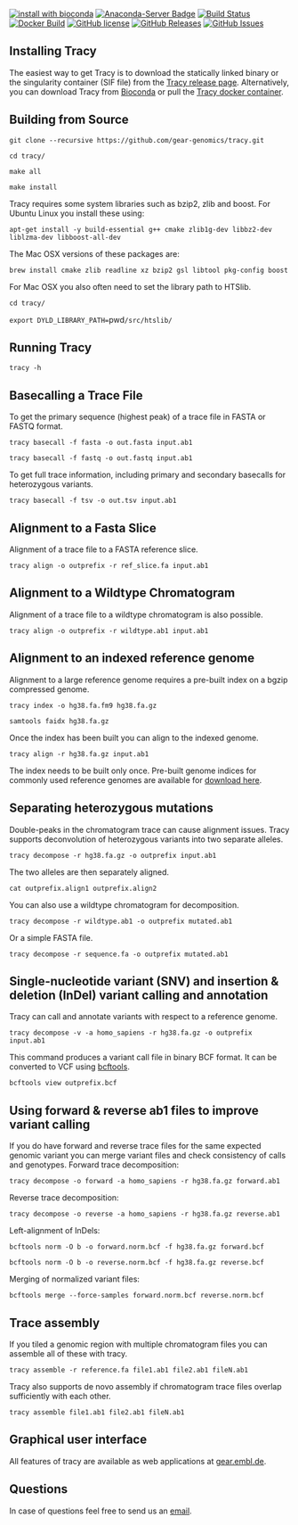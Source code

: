 [![install with bioconda](https://img.shields.io/badge/install%20with-bioconda-brightgreen.svg?style=flat-square)](http://bioconda.github.io/recipes/tra1;5202;0ccy/README.html)
[![Anaconda-Server Badge](https://anaconda.org/bioconda/tracy/badges/downloads.svg)](https://anaconda.org/bioconda/tracy)
[![Build Status](https://travis-ci.org/gear-genomics/tracy.svg?branch=master)](https://travis-ci.org/gear-genomics/tracy)
[![Docker Build](https://img.shields.io/docker/build/geargenomics/tracy.svg)](https://hub.docker.com/r/geargenomics/tracy/)
[![GitHub license](https://img.shields.io/badge/License-BSD%203--Clause-blue.svg)](https://raw.githubusercontent.com/gear-genomics/tracy/master/LICENSE)
[![GitHub Releases](https://img.shields.io/github/release/gear-genomics/tracy.svg)](https://github.com/gear-genomics/tracy/releases)
[![GitHub Issues](https://img.shields.io/github/issues/gear-genomics/tracy.svg)](https://github.com/gear-genomics/tracy/issues)


## Installing Tracy


The easiest way to get Tracy is to download the statically linked binary or the singularity container (SIF file) from the [Tracy release page](https://github.com/gear-genomics/tracy/releases). Alternatively, you can download Tracy from [Bioconda](https://anaconda.org/bioconda/tracy) or pull the [Tracy docker container](https://hub.docker.com/r/geargenomics/tracy/).


## Building from Source

`git clone --recursive https://github.com/gear-genomics/tracy.git`

`cd tracy/`

`make all`

`make install`

Tracy requires some system libraries such as bzip2, zlib and boost. For Ubuntu Linux you install these using:

`apt-get install -y build-essential g++ cmake zlib1g-dev libbz2-dev liblzma-dev libboost-all-dev`

The Mac OSX versions of these packages are:

`brew install cmake zlib readline xz bzip2 gsl libtool pkg-config boost`

For Mac OSX you also often need to set the library path to HTSlib.

`cd tracy/`

`export DYLD_LIBRARY_PATH=`pwd`/src/htslib/`


## Running Tracy

`tracy -h`


## Basecalling a Trace File

To get the primary sequence (highest peak) of a trace file in FASTA or FASTQ format.

`tracy basecall -f fasta -o out.fasta input.ab1`

`tracy basecall -f fastq -o out.fastq input.ab1`

To get full trace information, including primary and secondary basecalls for heterozygous variants.

`tracy basecall -f tsv -o out.tsv input.ab1`


## Alignment to a Fasta Slice

Alignment of a trace file to a FASTA reference slice.

`tracy align -o outprefix -r ref_slice.fa input.ab1`


## Alignment to a Wildtype Chromatogram

Alignment of a trace file to a wildtype chromatogram is also possible.

`tracy align -o outprefix -r wildtype.ab1 input.ab1`


## Alignment to an indexed reference genome

Alignment to a large reference genome requires a pre-built index on a bgzip compressed genome.

`tracy index -o hg38.fa.fm9 hg38.fa.gz`

`samtools faidx hg38.fa.gz`

Once the index has been built you can align to the indexed genome.

`tracy align -r hg38.fa.gz input.ab1`

The index needs to be built only once. Pre-built genome indices for commonly used reference genomes are available for [download here](https://gear.embl.de/data/tracy/).


## Separating heterozygous mutations

Double-peaks in the chromatogram trace can cause alignment issues. Tracy supports deconvolution of heterozygous variants into two separate alleles.

`tracy decompose -r hg38.fa.gz -o outprefix input.ab1`

The two alleles are then separately aligned.

`cat outprefix.align1 outprefix.align2`

You can also use a wildtype chromatogram for decomposition.

`tracy decompose -r wildtype.ab1 -o outprefix mutated.ab1`

Or a simple FASTA file.

`tracy decompose -r sequence.fa -o outprefix mutated.ab1`


## Single-nucleotide variant (SNV) and insertion & deletion (InDel) variant calling and annotation

Tracy can call and annotate variants with respect to a reference genome.

`tracy decompose -v -a homo_sapiens -r hg38.fa.gz -o outprefix input.ab1`

This command produces a variant call file in binary BCF format. It can be converted to VCF using [bcftools](https://github.com/samtools/bcftools).

`bcftools view outprefix.bcf`


## Using forward & reverse ab1 files to improve variant calling

If you do have forward and reverse trace files for the same expected genomic variant you can merge variant files and check consistency of calls and genotypes. Forward trace decomposition:

`tracy decompose -o forward -a homo_sapiens -r hg38.fa.gz forward.ab1`

Reverse trace decomposition:

`tracy decompose -o reverse -a homo_sapiens -r hg38.fa.gz reverse.ab1`

Left-alignment of InDels:

`bcftools norm -O b -o forward.norm.bcf -f hg38.fa.gz forward.bcf`

`bcftools norm -O b -o reverse.norm.bcf -f hg38.fa.gz reverse.bcf`

Merging of normalized variant files:

`bcftools merge --force-samples forward.norm.bcf reverse.norm.bcf`


## Trace assembly

If you tiled a genomic region with multiple chromatogram files you can assemble all of these with tracy. 

`tracy assemble -r reference.fa file1.ab1 file2.ab1 fileN.ab1`

Tracy also supports de novo assembly if chromatogram trace files overlap sufficiently with each other.

`tracy assemble file1.ab1 file2.ab1 fileN.ab1`


## Graphical user interface

All features of tracy are available as web applications at [gear.embl.de](https://gear.embl.de/).


## Questions

In case of questions feel free to send us an [email](https://www-db.embl.de/EMBLPersonGroup-PersonPicture/MailForm/?recipient=ggenomics).
